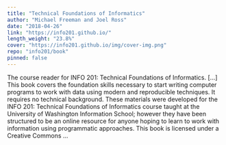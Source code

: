 ```yaml
---
title: "Technical Foundations of Informatics"
author: "Michael Freeman and Joel Ross"
date: "2018-04-26"
link: "https://info201.github.io/"
length_weight: "23.8%"
cover: "https://info201.github.io/img/cover-img.png"
repo: "info201/book"
pinned: false
---
```


The course reader for INFO 201: Technical Foundations of Informatics. [...] This book covers the foundation skills necessary to start writing computer programs to work with data using modern and reproducible techniques. It requires no technical background. These materials were developed for the INFO 201: Technical Foundations of Informatics course taught at the University of Washington Information School; however they have been structured to be an online resource for anyone hoping to learn to work with information using programmatic approaches. This book is licensed under a Creative Commons ...

